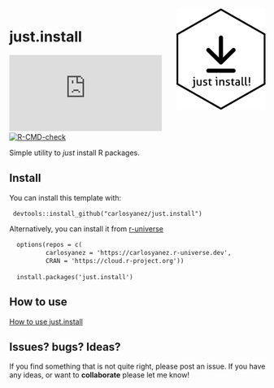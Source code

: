 <img src="https://github.com/carlosyanez/just.install/raw/main/img/hexSticker.png" width = "175" height = "200" align="right" border=0 style="border:0; text-decoration:none; outline:none"/>

# just.install

[![just.install status badge](https://carlosyanez.r-universe.dev/badges/just.install)](https://carlosyanez.r-universe.dev) [![R-CMD-check](https://github.com/carlosyanez/just.install/workflows/R-CMD-check/badge.svg)](https://github.com/carlosyanez/just.install/actions) 

Simple utility to *just* install R packages.

## Install
You can install this template with:

```
 devtools::install_github("carlosyanez/just.install")
 ```
 
Alternatively, you can install it from [r-universe](https://r-universe.dev/) 

```
  options(repos = c(
          carlosyanez = 'https://carlosyanez.r-universe.dev',
          CRAN = 'https://cloud.r-project.org'))

  install.packages('just.install')
```
## How to use 

[How to use just.install](https://carlosyanez.github.io/just.install/articles/how_to_use.html)


## Issues? bugs? Ideas?

If you find something that is not quite right, please post an issue.
If you have any ideas, or want to **collaborate** please let me know!

